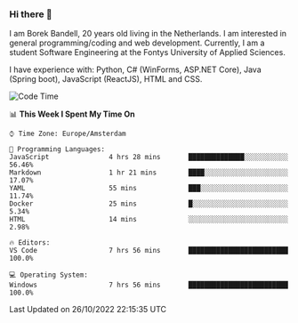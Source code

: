 ### Hi there 👋

I am Borek Bandell, 20 years old living in the Netherlands. I am interested in general programming/coding and web development. Currently, I am a student Software Engineering at the Fontys University of Applied Sciences.

I have experience with: Python, C# (WinForms, ASP.NET Core), Java (Spring boot), JavaScript (ReactJS), HTML and CSS.

<!--START_SECTION:waka-->
![Code Time](http://img.shields.io/badge/Code%20Time-248%20hrs%2059%20mins-blue)

📊 **This Week I Spent My Time On** 

```text
⌚︎ Time Zone: Europe/Amsterdam

💬 Programming Languages: 
JavaScript               4 hrs 28 mins       ██████████████░░░░░░░░░░░   56.46% 
Markdown                 1 hr 21 mins        ████░░░░░░░░░░░░░░░░░░░░░   17.07% 
YAML                     55 mins             ███░░░░░░░░░░░░░░░░░░░░░░   11.74% 
Docker                   25 mins             █░░░░░░░░░░░░░░░░░░░░░░░░   5.34% 
HTML                     14 mins             ░░░░░░░░░░░░░░░░░░░░░░░░░   2.98%

🔥 Editors: 
VS Code                  7 hrs 56 mins       █████████████████████████   100.0%

💻 Operating System: 
Windows                  7 hrs 56 mins       █████████████████████████   100.0%

```


 Last Updated on 26/10/2022 22:15:35 UTC
<!--END_SECTION:waka-->

<!--**tcBorek2002/tcBorek2002** is a ✨ _special_ ✨ repository because its `README.md` (this file) appears on your GitHub profile.

Here are some ideas to get you started:

- 🔭 I’m currently working on ...
- 🌱 I’m currently learning ...
- 👯 I’m looking to collaborate on ...
- 🤔 I’m looking for help with ...
- 💬 Ask me about ...
- 📫 How to reach me: ...
- 😄 Pronouns: ...
- ⚡ Fun fact: ...
-->
